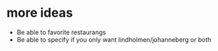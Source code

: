 # more ideas

* Be able to favorite restaurangs
* Be able to specify if you only want lindholmen/johanneberg or both
